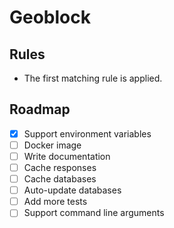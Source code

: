 # Geoblock

## Rules

- The first matching rule is applied.

## Roadmap

- [x] Support environment variables
- [ ] Docker image
- [ ] Write documentation
- [ ] Cache responses
- [ ] Cache databases
- [ ] Auto-update databases
- [ ] Add more tests
- [ ] Support command line arguments
